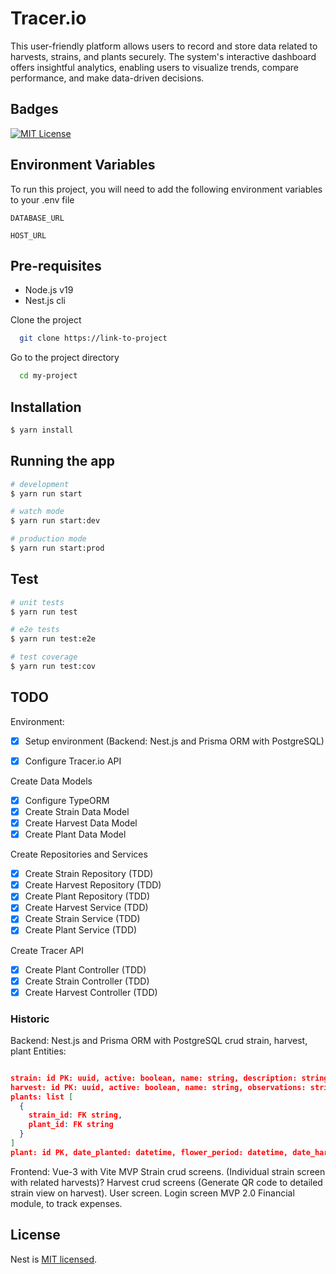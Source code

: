 # Tracer.io

This user-friendly platform allows users to record and store data related to harvests, strains, and plants securely. The system's interactive dashboard offers insightful analytics, enabling users to visualize trends, compare performance, and make data-driven decisions.

## Badges

[![MIT License](https://img.shields.io/badge/License-MIT-green.svg)](https://choosealicense.com/licenses/mit/)

## Environment Variables

To run this project, you will need to add the following environment variables to your .env file

`DATABASE_URL`

`HOST_URL`

## Pre-requisites

- Node.js v19
- Nest.js cli

Clone the project

```bash
  git clone https://link-to-project
```

Go to the project directory

```bash
  cd my-project
```

## Installation

```bash
$ yarn install
```

## Running the app

```bash
# development
$ yarn run start

# watch mode
$ yarn run start:dev

# production mode
$ yarn run start:prod
```

## Test

```bash
# unit tests
$ yarn run test

# e2e tests
$ yarn run test:e2e

# test coverage
$ yarn run test:cov
```

## TODO

Environment:

- [x] Setup environment (Backend: Nest.js and Prisma ORM with PostgreSQL)

- [x] Configure Tracer.io API

Create Data Models

- [x] Configure TypeORM
- [x] Create Strain Data Model
- [x] Create Harvest Data Model
- [x] Create Plant Data Model

Create Repositories and Services

- [x] Create Strain Repository (TDD)
- [x] Create Harvest Repository (TDD)
- [x] Create Plant Repository (TDD)
- [x] Create Harvest Service (TDD)
- [x] Create Strain Service (TDD)
- [x] Create Plant Service (TDD)

Create Tracer API

- [x] Create Plant Controller (TDD)
- [x] Create Strain Controller (TDD)
- [x] Create Harvest Controller (TDD)

### Historic

Backend: Nest.js and Prisma ORM with PostgreSQL
crud strain, harvest, plant
Entities:

```JSON

strain: id PK: uuid, active: boolean, name: string, description: string, origin: string, genetic_origin: string, created: datetime, updated: datetime, deleted: datetime.
harvest: id PK: uuid, active: boolean, name: string, observations: string, created: datetime, updated: datetime,
plants: list [
  {
    strain_id: FK string,
    plant_id: FK string
  }
]
plant: id PK, date_planted: datetime, flower_period: datetime, date_harvest: datetime, date_stored: datetime, plants_qty: integer, products: array

```

Frontend: Vue-3 with Vite
MVP
Strain crud screens. (Individual strain screen with related harvests)?
Harvest crud screens (Generate QR code to detailed strain view on harvest).
User screen.
Login screen
MVP 2.0
Financial module, to track expenses.

## License

Nest is [MIT licensed](LICENSE).
